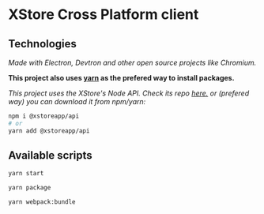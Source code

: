 # XStore Cross Platform client

## Technologies

*Made with Electron, Devtron and other open source projects like Chromium.*

**This project also uses [yarn](https://yarnpkg.com) as the prefered way to install packages.** 

*This project uses the XStore's Node API. Check its repo [here.](https://github.com/X-Store-App/api-node) or (prefered way) you can download it from npm/yarn:*
```bash
npm i @xstoreapp/api
# or
yarn add @xstoreapp/api
```

## Available scripts

```bash
yarn start
```

```bash
yarn package
```

```bash
yarn webpack:bundle
```
